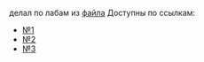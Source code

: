делал по лабам из [файла](https://disk.yandex.ru/d/4rr0LE6e1ntmuw)
Доступны по ссылкам:
- [№1](https://mrgick.github.io/labs/2_курс/инженерная_графика/1/index.html)
- [№2](https://mrgick.github.io/labs/2_курс/инженерная_графика/2/index.html)
- [№3](https://mrgick.github.io/labs/2_курс/инженерная_графика/3/index.html)
